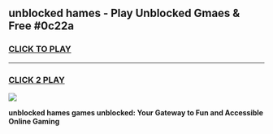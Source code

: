 
## unblocked hames - Play Unblocked Gmaes & Free #0c22a
<h3>
<a href="https://news.freeplayer.one?title=unblocked_hames&ref=24F">CLICK TO PLAY</a></h3>
<hr>

<h3>
<a href="https://news.freeplayer.one?title=unblocked_hames&ref=24F">CLICK 2 PLAY</a>
  
</h3>

<a href="https://news.freeplayer.one?title=unblocked_hames&ref=24F/"><img src="https://clearcache.store/games.png"></a>


**unblocked hames games unblocked: Your Gateway to Fun and Accessible Online Gaming**

